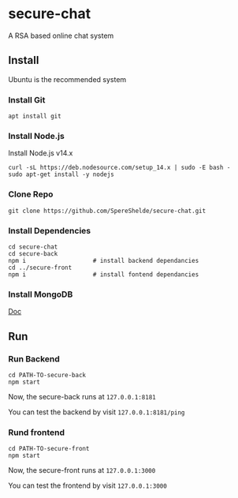 # secure-chat
A RSA based online chat system

## Install

Ubuntu is the recommended system

### Install Git

`apt install git`

### Install Node.js

Install Node.js v14.x

```
curl -sL https://deb.nodesource.com/setup_14.x | sudo -E bash -
sudo apt-get install -y nodejs
```

###  Clone Repo

`git clone https://github.com/SpereShelde/secure-chat.git`

### Install Dependencies

```
cd secure-chat
cd secure-back
npm i                   # install backend dependancies
cd ../secure-front
npm i                   # install fontend dependancies
```

### Install MongoDB

[Doc](https://docs.mongodb.com/manual/tutorial/install-mongodb-on-ubuntu/)

## Run

### Run Backend

```
cd PATH-TO-secure-back
npm start
```

Now, the secure-back runs at `127.0.0.1:8181`

You can test the backend by visit `127.0.0.1:8181/ping`

### Rund frontend

```
cd PATH-TO-secure-front
npm start
```

Now, the secure-front runs at `127.0.0.1:3000`

You can test the frontend by visit `127.0.0.1:3000`
